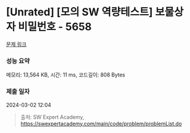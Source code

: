 # [Unrated] [모의 SW 역량테스트] 보물상자 비밀번호 - 5658 

[문제 링크](https://swexpertacademy.com/main/code/problem/problemDetail.do?contestProbId=AWXRUN9KfZ8DFAUo) 

### 성능 요약

메모리: 13,564 KB, 시간: 11 ms, 코드길이: 808 Bytes

### 제출 일자

2024-03-02 12:04



> 출처: SW Expert Academy, https://swexpertacademy.com/main/code/problem/problemList.do
